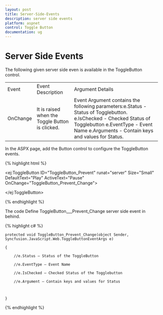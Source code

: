 ```yaml
---
layout: post
title: Server-Side-Events
description: server side events
platform: aspnet
control: Toggle Button
documentation: ug
---
```


# Server Side Events

The following given server side even is available in the ToggleButton control.

<table>
<tr>
<td>
Event</td><td>
Event Description</td><td>
Argument Details</td></tr>
<tr>
<td>
OnChange</td><td>
It is raised when the Toggle Button is clicked.</td><td>
Event Argument contains the following parameters:e.Status - Status of Togglebutton.
e.IsChecked - Checked Status of Togglebutton
e.EventType - Event Name
e.Arguments - Contain keys and values for Status.
</td></tr>
</table>


 In the ASPX page, add the Button control to configure the ToggleButton events.

{% highlight html %}

<ej:ToggleButton ID="ToggleButton_Prevent" runat="server" Size="Small" DefaultText="Play" ActiveText="Pause" OnChange="ToggleButton_Prevent_Change">

</ej:ToggleButton>





{% endhighlight %}

The code Define ToggleButton___Prevent_Change server side event in behind.

{% highlight c# %}

    protected void ToggleButton_Prevent_Change(object Sender, Syncfusion.JavaScript.Web.ToggleButtonEventArgs e)

    {

        //e.Status – Status of the ToggleButton

        //e.EventType – Event Name

        //e.IsChecked – Checked Status of the Togglebutton

        //e.Argument – Contain keys and values for Status



    }



{% endhighlight %}








